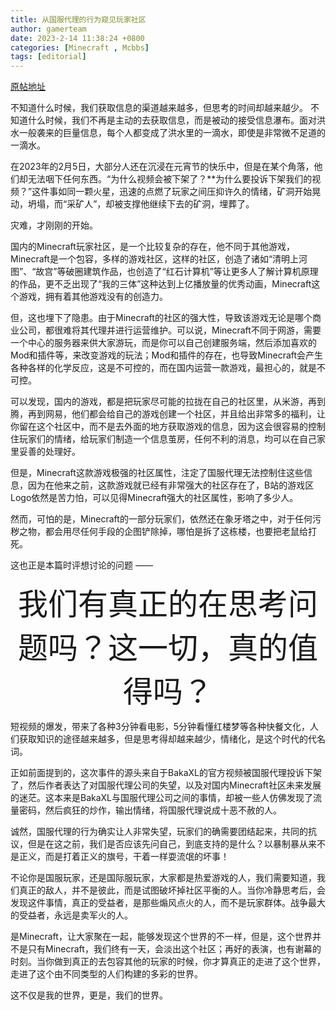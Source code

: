 ```yaml
---
title: 从国服代理的行为窥见玩家社区
author: gamerteam
date: 2023-2-14 11:38:24 +0800
categories: [Minecraft , Mcbbs]
tags: [editorial]
---
```


[原帖地址](https://www.mcbbs.net/thread-1427700-1-1.html)

不知道什么时候，我们获取信息的渠道越来越多，但思考的时间却越来越少。  不知道什么时候，我们不再是主动的去获取信息，而是被动的接受信息瀑布。面对洪水一般袭来的巨量信息，每个人都变成了洪水里的一滴水，即使是非常微不足道的一滴水。

在2023年的2月5日，大部分人还在沉浸在元宵节的快乐中，但是在某个角落，他们却无法咽下任何东西。“为什么视频会被下架了？**为什么要投诉下架我们的视频？”这件事如同一颗火星，迅速的点燃了玩家之间压抑许久的情绪，矿洞开始晃动，坍塌，而“采矿人”，却被支撑他继续下去的矿洞，埋葬了。

灾难，才刚刚的开始。

国内的Minecraft玩家社区，是一个比较复杂的存在，他不同于其他游戏，Minecraft是一个包容，多样的游戏社区，这样的社区，创造了诸如“清明上河图”、“故宫”等破圈建筑作品，也创造了“红石计算机”等让更多人了解计算机原理的作品，更不乏出现了“我的三体”这种达到上亿播放量的优秀动画，Minecraft这个游戏，拥有着其他游戏没有的创造力。

但，这也埋下了隐患。由于Minecraft的社区的强大性，导致该游戏无论是哪个商业公司，都很难将其代理并进行运营维护。可以说，Minecraft不同于网游，需要一个中心的服务器来供大家游玩，而是你可以自己创建服务端，然后添加喜欢的Mod和插件等，来改变游戏的玩法；Mod和插件的存在，也导致Minecraft会产生各种各样的化学反应，这是不可控的，而在国内运营一款游戏，最担心的，就是不可控。

可以发现，国内的游戏，都是把玩家尽可能的拉拢在自己的社区里，从米游，再到腾，再到网易，他们都会给自己的游戏创建一个社区，并且给出非常多的福利，让你留在这个社区中，而不是去外面的地方获取游戏的信息，因为这会很容易的控制住玩家们的情绪，给玩家们制造一个信息茧房，任何不利的消息，均可以在自己家里妥善的处理好。

但是，Minecraft这款游戏极强的社区属性，注定了国服代理无法控制住这些信息，因为在他来之前，这款游戏就已经有非常强大的社区存在了，B站的游戏区Logo依然是苦力怕，可以见得Minecraft强大的社区属性，影响了多少人。

然而，可怕的是，Minecraft的一部分玩家们，依然还在象牙塔之中，对于任何污秽之物，都会用尽任何手段的企图铲除掉，哪怕是拆了这栋楼，也要把老鼠给打死。

这也正是本篇时评想讨论的问题 ——

<div align='center'><font size=60>我们有真正的在思考问题吗？这一切，真的值得吗？</font></div>

短视频的爆发，带来了各种3分钟看电影，5分钟看懂红楼梦等各种快餐文化，人们获取知识的途径越来越多，但是思考得却越来越少，情绪化，是这个时代的代名词。

正如前面提到的，这次事件的源头来自于BakaXL的官方视频被国服代理投诉下架了，然后作者表达了对国服代理公司的失望，以及对国内Minecraft社区未来发展的迷茫。这本来是BakaXL与国服代理公司之间的事情，却被一些人仿佛发现了流量密码，然后疯狂的炒作，输出情绪，将国服代理说成十恶不赦的人。

诚然，国服代理的行为确实让人非常失望，玩家们的确需要团结起来，共同的抗议，但是在这之前，我们是否应该先问自己，到底支持的是什么？以暴制暴从来不是正义，而是打着正义的旗号，干着一样耍流氓的坏事！

不论你是国服玩家，还是国际服玩家，大家都是热爱游戏的人，我们需要知道，我们真正的敌人，并不是彼此，而是试图破坏掉社区平衡的人。当你冷静思考后，会发现这件事情，真正的受益者，是那些煽风点火的人，而不是玩家群体。战争最大的受益者，永远是卖军火的人。

是Minecraft，让大家聚在一起，能够发现这个世界的不一样，但是，这个世界并不是只有Minecraft，我们终有一天，会淡出这个社区；再好的表演，也有谢幕的时刻。当你做到真正的去包容其他的玩家的时候，你才算真正的走进了这个世界，走进了这个由不同类型的人们构建的多彩的世界。

这不仅是我的世界，更是，我们的世界。
